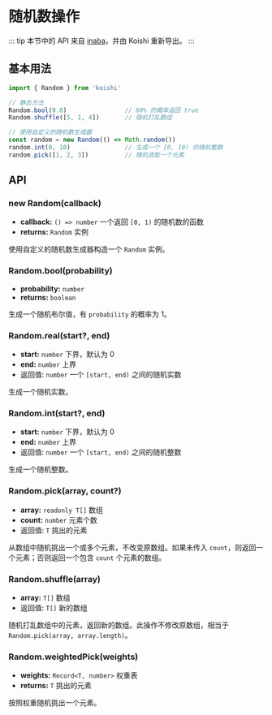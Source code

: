 # 随机数操作

::: tip
本节中的 API 来自 [inaba](https://github.com/shigma/inaba)，并由 Koishi 重新导出。
:::

## 基本用法

```ts
import { Random } from 'koishi'

// 静态方法
Random.bool(0.8)                // 80% 的概率返回 true
Random.shuffle([5, 1, 4])       // 随机打乱数组

// 使用自定义的随机数生成器
const random = new Random(() => Math.random())
random.int(0, 10)               // 生成一个 [0, 10) 的随机整数
random.pick([1, 2, 3])          // 随机选取一个元素
```

## API

### new Random(callback)

- **callback:** `() => number` 一个返回 `[0, 1)` 的随机数的函数
- **returns:** `Random` 实例

使用自定义的随机数生成器构造一个 `Random` 实例。

### Random.bool(probability)

- **probability:** `number`
- **returns:** `boolean`

生成一个随机布尔值，有 `probability` 的概率为 1。

### Random.real(start?, end)

- **start:** `number` 下界，默认为 0
- **end:** `number` 上界
- 返回值: `number` 一个 `[start, end)` 之间的随机实数

生成一个随机实数。

### Random.int(start?, end)

- **start:** `number` 下界，默认为 0
- **end:** `number` 上界
- 返回值: `number` 一个 `[start, end)` 之间的随机整数

生成一个随机整数。

### Random.pick(array, count?)

- **array:** `readonly T[]` 数组
- **count:** `number` 元素个数
- 返回值: `T` 挑出的元素

从数组中随机挑出一个或多个元素，不改变原数组。如果未传入 `count`，则返回一个元素；否则返回一个包含 `count` 个元素的数组。

### Random.shuffle(array)

- **array:** `T[]` 数组
- 返回值: `T[]` 新的数组

随机打乱数组中的元素，返回新的数组。此操作不修改原数组，相当于 `Random.pick(array, array.length)`。

### Random.weightedPick(weights)

- **weights:** `Record<T, number>` 权重表
- **returns:** `T` 挑出的元素

按照权重随机挑出一个元素。
